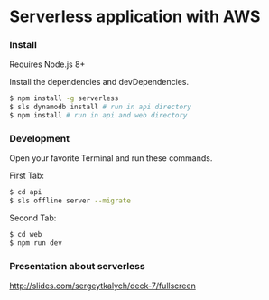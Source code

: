 # Serverless application with AWS

### Install

Requires Node.js 8+

Install the dependencies and devDependencies.

```sh
$ npm install -g serverless
$ sls dynamodb install # run in api directory
$ npm install # run in api and web directory
```

### Development

Open your favorite Terminal and run these commands.

First Tab:
```sh
$ cd api
$ sls offline server --migrate
```

Second Tab:
```sh
$ cd web
$ npm run dev
```

### Presentation about serverless

http://slides.com/sergeytkalych/deck-7/fullscreen